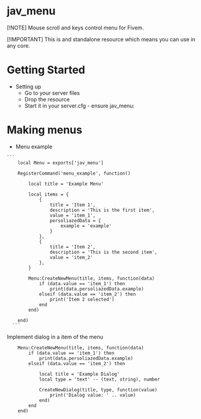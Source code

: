 # jav_menu

[!NOTE]
Mouse scroll and keys control menu for Fivem.

[!IMPORTANT]
This is and standalone resource which means you can use in any core.

# Getting Started

* Setting up
    * Go to your server files
    * Drop the resource
    * Start it in your server.cfg - ensure jav_menu:

# Making menus

   * Menu example

    ```
        local Menu = exports['jav_menu']

        RegisterCommand('menu_example', function()
        
            local title = 'Example Menu'
        
            local items = {
                {
                    title = 'Item 1',
                    description = 'This is the first item',
                    value = 'item_1',
                    persoliazedData = {
                        example = 'example'
                    }
                },
                {
                    title = 'Item 2',
                    description = 'This is the second item',
                    value = 'item_2'
                },
            }
        
            Menu:CreateNewMenu(title, items, function(data)
                if (data.value == 'item_1') then
                    print(data.persoliazedData.example)
                elseif (data.value == 'item_2') then
                    print('Item 2 selected')
                end
            end)
        
        end)
      ```
      
    

 Implement dialog in a item of the menu

    
        Menu:CreateNewMenu(title, items, function(data)
            if (data.value == 'item_1') then
                print(data.persoliazedData.example)
            elseif (data.value == 'item_2') then
    
                local title = 'Example Dialog'
                local type = 'text' -- (text, string), number
    
                CreateNewDialog(title, type, function(value)
                    print('Dialog value: ' .. value)
                end)
            end
        end)
    
